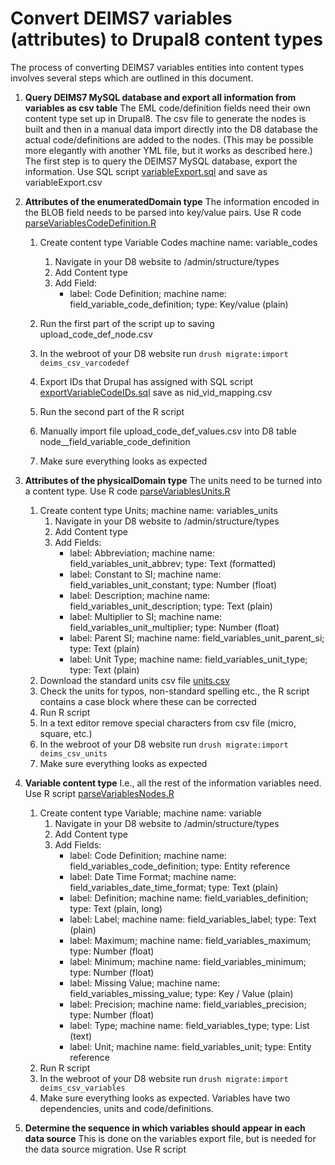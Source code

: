 # Convert DEIMS7 variables (attributes) to Drupal8 content types

The process of converting DEIMS7 variables entities into content types involves several steps which are outlined in this document.  

1. __Query DEIMS7 MySQL database and export all information from variables as csv table__ The EML code/definition fields need their own content type set up in Drupal8.  The csv file to generate the nodes is built and then in a manual data import directly into the D8 database the actual code/definitions are added to the nodes. (This may be possible more elegantly with another YML file, but it works as described here.) The first step is to query the DEIMS7 MySQL database, export the information. Use SQL script   [variableExport.sql](https://github.com/lter/Deims7-8-Migration/blob/master/SQLexport_queries/variableExport.sql) and save as variableExport.csv

1. __Attributes of the enumeratedDomain type__ The information encoded in the BLOB field needs to be parsed into key/value pairs. Use R code [parseVariablesCodeDefinition.R](https://github.com/lter/Deims7-8-Migration/blob/master/R%20scripts/parseVariablesCodeDefinition.R)
    1. Create content type Variable Codes machine name: variable_codes
    	1. Navigate in your D8 website to /admin/structure/types
    	1. Add Content type
    	1. Add Field: 
    		* label: Code Definition; machine name: field_variable_code_definition; type: Key/value (plain)
    	
    1. Run the first part of the script up to saving upload_code_def_node.csv
    1. In the webroot of your D8 website run `drush migrate:import deims_csv_varcodedef`
    1. Export IDs that Drupal has assigned with SQL script [exportVariableCodeIDs.sql](https://github.com/lter/Deims7-8-Migration/blob/master/SQLexport_queries/exportVariableCodeIDs.sql) save as nid_vid_mapping.csv
    1. Run the second part of the R script
    1. Manually import file upload_code_def_values.csv into D8 table node__field_variable_code_definition
    1. Make sure everything looks as expected
    
1. __Attributes of the physicalDomain type__ The units need to be turned into a content type. Use R code [parseVariablesUnits.R](https://github.com/lter/Deims7-8-Migration/blob/master/R%20scripts/parseVariablesUnits.R)
	1. Create content type Units; machine name: variables_units
    	1. Navigate in your D8 website to /admin/structure/types
    	1. Add Content type
    	1. Add Fields: 
    		* label: Abbreviation; machine name: field_variables_unit_abbrev; type: Text (formatted)
    		* label: Constant to SI; machine name: field_variables_unit_constant; type: Number (float)
    		* label: Description; machine name: field_variables_unit_description; type: Text (plain)
    		* label: Multiplier to SI; machine name: field_variables_unit_multiplier; type: Number (float)
    		* label: Parent SI; machine name: field_variables_unit_parent_si; type: Text (plain)
    		* label: Unit Type; machine name: field_variables_unit_type; type: Text (plain)
    1. Download the standard units csv file [units.csv](https://github.com/lter/Deims7-8-Migration/blob/master/data/units.csv)
    1. Check the units for typos, non-standard spelling etc., the R script contains a case block where these can be corrected
    1. Run R script 
    1. In a text editor remove special characters from csv file (micro, square, etc.)
    1. In the webroot of your D8 website run `drush migrate:import deims_csv_units`
    1. Make sure everything looks as expected
    
1. __Variable content type__ I.e., all the rest of the information variables need. Use R script [parseVariablesNodes.R](https://github.com/lter/Deims7-8-Migration/blob/master/R%20scripts/parseVariablesNodes.R)
	1. Create content type Variable; machine name: variable 
    	1. Navigate in your D8 website to /admin/structure/types
    	1. Add Content type
    	1. Add Fields: 
    		* label: Code Definition; machine name: 	field_variables_code_definition; type: 	Entity reference
    		* label: Date Time Format; machine name: 	field_variables_date_time_format; type: 	Text (plain)
    		* label: Definition; machine name: 	field_variables_definition; type: 	Text (plain, long)
    		* label: Label; machine name: 	field_variables_label; type: 	Text (plain)
    		* label: Maximum; machine name: 	field_variables_maximum; type: 	Number (float)
    		* label: Minimum; machine name: 	field_variables_minimum; type: 	Number (float)
    		* label: Missing Value; machine name: 	field_variables_missing_value; type: 	Key / Value (plain)
    		* label: Precision; machine name: 	field_variables_precision; type: 	Number (float)
    		* label: Type; machine name: 	field_variables_type; type: 	List (text)
    		* label: Unit; machine name: 	field_variables_unit; type: 	Entity reference
    1. Run R script
    1. In the webroot of your D8 website run `drush migrate:import deims_csv_variables`
    1. Make sure everything looks as expected. Variables have two dependencies, units and code/definitions.
    
1. __Determine the sequence in which variables should appear in each data source__ This is done on the variables export file, but is needed for the data source migration. Use R script []()